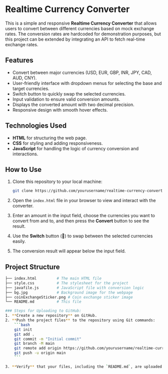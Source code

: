 # Realtime Currency Converter

This is a simple and responsive **Realtime Currency Converter** that allows users to convert between different currencies based on mock exchange rates. The conversion rates are hardcoded for demonstration purposes, but this project can be extended by integrating an API to fetch real-time exchange rates.

## Features

- Convert between major currencies (USD, EUR, GBP, INR, JPY, CAD, AUD, CNY).
- User-friendly interface with dropdown menus for selecting the base and target currencies.
- Switch button to quickly swap the selected currencies.
- Input validation to ensure valid conversion amounts.
- Displays the converted amount with two decimal precision.
- Responsive design with smooth hover effects.

## Technologies Used

- **HTML** for structuring the web page.
- **CSS** for styling and adding responsiveness.
- **JavaScript** for handling the logic of currency conversion and interactions.

## How to Use

1. Clone this repository to your local machine:
    ```bash
    git clone https://github.com/yourusername/realtime-currency-converter.git
    ```

2. Open the `index.html` file in your browser to view and interact with the converter.

3. Enter an amount in the input field, choose the currencies you want to convert from and to, and then press the **Convert** button to see the result.

4. Use the **Switch** button (🔁) to swap between the selected currencies easily.

5. The conversion result will appear below the input field.

## Project Structure

```bash
├── index.html         # The main HTML file
├── style.css          # The stylesheet for the project
├── javafile.js        # JavaScript file with conversion logic
├── bg.jpg             # Background image for the webpage
├── coinExchangeSticker.png # Coin exchange sticker image
└── README.md          # This file

### Steps for Uploading to GitHub:
1. **Create a new repository** on GitHub.
2. **Push the project files** to the repository using Git commands:
    ```bash
    git init
    git add .
    git commit -m "Initial commit"
    git branch -M main
    git remote add origin https://github.com/yourusername/realtime-currency-converter.git
    git push -u origin main
    ```

3. **Verify** that your files, including the `README.md`, are uploaded properly and accessible.
